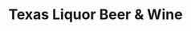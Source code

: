 ---
title: "Texas Liquor Beer & Wine"
url: /milwaukee/texas-liquor-beer-und-wine/
shop: Spirituosen
---